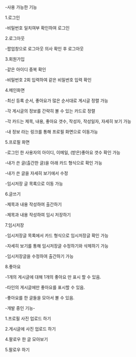 -사용 가능한 기능

1.로그인

-비밀번호 일치여부 확인하여 로그인


2.로그아웃

-팝업창으로 로그아웃 의사 확인 후 로그아웃


3.회원가입

-같은 아이디 중복 확인

-비밀번호 2회 입력하여 같은 비밀번호 입력 확인


4.메인화면

-최신 등록 순서, 좋아요가 많은 순서대로 게시글 정렬 가능

-각 게시글의 정보를 간략히 볼 수 있는 카드로 정렬

-각 카드는 제목, 내용, 좋아요 갯수, 작성자, 작성일자, 자세히 보기 가능

-내 정보 라는 링크를 통해 프로필 화면으로 이동가능


5.프로필 화면

-로그인 한 사용자의 아이디, 이메일, (받은)좋아요 갯수 확인 가능

-내가 쓴 글(출간한 글)을 아래 카드 형식으로 확인 가능

-내가 쓴 글을 자세히 보기에서 수정

-임시저장 글 목록으로 이동 가능


6.글쓰기

-제목과 내용 작성하여 출간하기

-제목과 내용 작성하여 임시 저장하기


7.임시저장

-임시저장글 목록에서 카드 형식으로 임시저장글 확인 가능

-자세히 보기를 통해 임시저장글 수정하기와 삭제하기 가능

-임시저장글을 수정하여 출간하기 가능


8.좋아요

-1개의 게시글에 대해 1개의 좋아요 만 표시 할 수 있음.

-타인의 게시글에만 좋아요를 표시할 수 있음.

-좋아요를 한 글들을 모아서 볼 수 있음.




-개발 중인 기능-

1.프로필 사진 업로드 하기

2.게시글에 사진 업로드 하기

4.팔로우 한 글 모아보기

5.팔로우 하기

